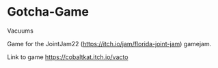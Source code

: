 # Gotcha-Game
Vacuums

Game for the JointJam22 (https://itch.io/jam/florida-joint-jam) gamejam. 

Link to game https://cobaltkat.itch.io/vacto
